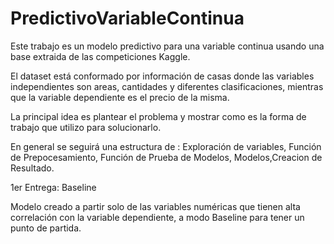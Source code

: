# PredictivoVariableContinua

Este trabajo es un modelo predictivo para una variable continua usando una base extraida de las competiciones Kaggle.

El dataset está conformado por información de casas donde las variables independientes son areas, cantidades y diferentes clasificaciones, mientras que la variable dependiente es el precio de la misma.

La principal idea es plantear el problema y mostrar como es la forma de trabajo que utilizo para solucionarlo.

En general se seguirá una estructura de : Exploración de variables, Función de Prepocesamiento, Función de Prueba de Modelos, Modelos,Creacion de Resultado. 

1er Entrega: Baseline

Modelo creado a partir solo de las variables numéricas que tienen alta correlación con la variable dependiente, a modo Baseline para tener un punto de partida.

